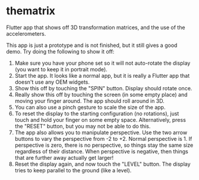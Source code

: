 # thematrix
Flutter app that shows off 3D transformation matrices, and the use of the accelerometers. 

This app is just a prototype and is not finished, but it still gives a good demo.
Try doing the following to show it off:

1. Make sure you have your phone set so it will not auto-rotate the display (you want to keep it in portrait mode).
1. Start the app. It looks like a normal app, but it is really a Flutter app that doesn't use any OEM widgets.
1. Show this off by touching the "SPIN" button. Display should rotate once.
1. Really show this off by touching the screen (in some empty place) and moving your finger around. The app should roll around in 3D.
1. You can also use a pinch gesture to scale the size of the app.
1. To reset the display to the starting configuration (no rotations), just touch and hold your finger on some empty space. Alternatively, press the "RESET" button, but you may not be able to do this.
1. The app also allows you to manipulate perspective. Use the two arrow buttons to vary the perspective from -2 to +2. Normal perspective is 1. If perspective is zero, there is no perspective, so things stay the same size regardless of their distance. When perspective is negative, then things that are further away actually get larger!
1. Reset the display again, and now touch the "LEVEL" button. The display tries to keep parallel to the ground (like a level).
